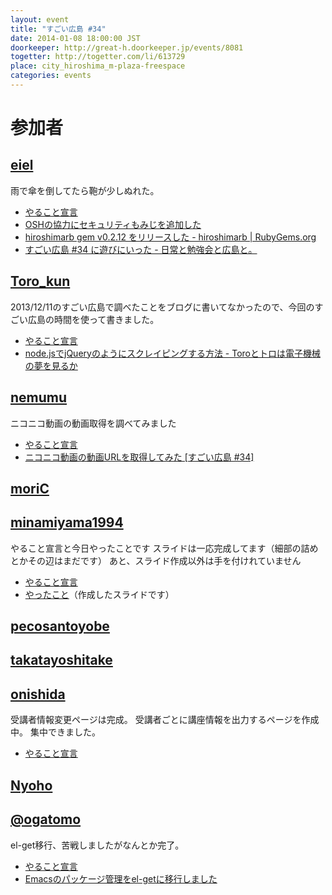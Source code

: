 ```yaml
---
layout: event
title: "すごい広島 #34"
date: 2014-01-08 18:00:00 JST
doorkeeper: http://great-h.doorkeeper.jp/events/8081
togetter: http://togetter.com/li/613729
place: city_hiroshima_m-plaza-freespace
categories: events
---
```


# 参加者


## [eiel](http://eiel.info/)

雨で傘を倒してたら鞄が少しぬれた。

* [やること宣言](https://github.com/great-h/great-h.github.io/issues/537)
* [OSHの協力にセキュリティもみじを追加した](https://github.com/osh-2014/osh-2014.github.com/pull/21)
* [hiroshimarb gem v0.2.12 をリリースした - hiroshimarb | RubyGems.org](http://rubygems.org/gems/hiroshimarb)
* [すごい広島 #34 に遊びにいった - 日常と勉強会と広島と。](http://eielh-life.tumblr.com/post/72666139525/34)


## [Toro_kun](https://twitter.com/Toro_kun)

2013/12/11のすごい広島で調べたことをブログに書いてなかったので、今回のすごい広島の時間を使って書きました。

* [やること宣言](https://github.com/great-h/great-h.github.io/issues/544)
* [node.jsでjQueryのようにスクレイピングする方法 - Toroとトロは電子機械の夢を見るか](http://106n.net/toro/blog/?p=1284)


## [nemumu](https://github.com/nemumu)

ニコニコ動画の動画取得を調べてみました

* [やること宣言](https://github.com/great-h/great-h.github.io/issues/534)
* [ニコニコ動画の動画URLを取得してみた [すごい広島 #34]](http://nemumu.hateblo.jp/entry/2014/01/09/040642)


## [moriC](https://github.com/moriC)


## [minamiyama1994](https://github.com/minamiyama1994)

やること宣言と今日やったことです
スライドは一応完成してます（細部の詰めとかその辺はまだです）
あと、スライド作成以外は手を付けれていません

* [やること宣言](https://github.com/great-h/great-h.github.io/issues/533)
* [やったこと](https://docs.google.com/presentation/d/1P9m31wuo2TJ3OvmWxSp6nA9_NvL7riSoIm59CcuNVMw/edit?usp=sharing)（作成したスライドです）


## [pecosantoyobe](http://twitter.com/pecosantoyobe)


## [takatayoshitake](http://twitter.com/takatayoshitake)


## [onishida](http://twitter.com/onishida)

受講者情報変更ページは完成。
受講者ごとに講座情報を出力するページを作成中。
集中できました。

* [やること宣言](https://github.com/great-h/great-h.github.io/issues/539)


## [Nyoho](http://nyoho.jp/)

## [@ogatomo](https://twitter.com/ogatomo)

el-get移行、苦戦しましたがなんとか完了。

* [やること宣言](https://github.com/great-h/great-h.github.io/issues/530)
* [Emacsのパッケージ管理をel-getに移行しました](http://blog.ogatomo.com/blog/2014/01/08/migration-to-el-get/)
